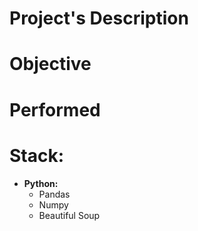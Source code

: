 # Project's Description

# Objective

# Performed

# Stack:

* **Python:**
  * Pandas
  * Numpy
  * Beautiful Soup
